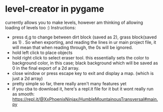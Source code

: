 # level-creator in pygame
currently allows you to make levels, however am thinking of allowing loading of levels too :)
Instructions:
- press d,g to change between dirt block (saved as 2), grass block(saved as 1) . So when exporting, and reading the lines in ur main project file, it will mean that when reading through, the 0s will be ignored. 
- hold left click to place objects
- hold right click to select eraser tool. this essentially sets the color to background color, in this case; black background which will be saved as 0 in the final export of a 2d array. 
- close window or press escape key to exit and display a map. (which is just a 2d array)
- pretty simple so far, there really aren't many features yet
- if you cba to download it, here's a repl.it file for it but it wont really run as smooth:
https://repl.it/@XxPhoenixNinjax/HumbleMountainousTransversal#main.py
